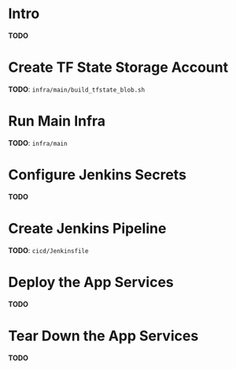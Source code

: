 # Intro

**TODO**

# Create TF State Storage Account

**TODO**: `infra/main/build_tfstate_blob.sh`

# Run Main Infra

**TODO**: `infra/main`

# Configure Jenkins Secrets

**TODO**

# Create Jenkins Pipeline

**TODO**: `cicd/Jenkinsfile`

# Deploy the App Services

**TODO**

<!-- ![Azure Infra](docs/infra.jpg) -->

# Tear Down the App Services

**TODO**
